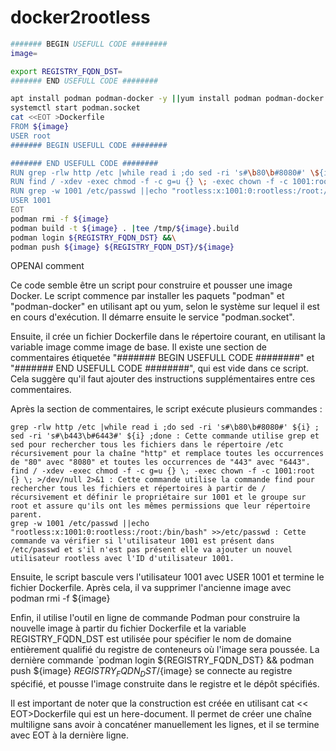# docker2rootless
```bash
####### BEGIN USEFULL CODE ########
image=

export REGISTRY_FQDN_DST=
####### END USEFULL CODE ########

apt install podman podman-docker -y ||yum install podman podman-docker -y
systemctl start podman.socket
cat <<EOT >Dockerfile
FROM ${image}
USER root
####### BEGIN USEFULL CODE ########

####### END USEFULL CODE ########
RUN grep -rlw http /etc |while read i ;do sed -ri 's#\b80\b#8080#' \${i} ; sed -ri 's#\b443\b#6443#' \${i} ;done
RUN find / -xdev -exec chmod -f -c g=u {} \; -exec chown -f -c 1001:root {} \; >/dev/null 2>&1
RUN grep -w 1001 /etc/passwd ||echo "rootless:x:1001:0:rootless:/root:/bin/bash" >>/etc/passwd
USER 1001
EOT
podman rmi -f ${image}
podman build -t ${image} . |tee /tmp/${image}.build
podman login ${REGISTRY_FQDN_DST} &&\
podman push ${image} ${REGISTRY_FQDN_DST}/${image}
```
OPENAI comment

Ce code semble être un script pour construire et pousser une image Docker. Le script commence par installer les paquets "podman" et "podman-docker" en utilisant apt ou yum, selon le système sur lequel il est en cours d'exécution. Il démarre ensuite le service "podman.socket".

Ensuite, il crée un fichier Dockerfile dans le répertoire courant, en utilisant la variable image comme image de base. Il existe une section de commentaires étiquetée "####### BEGIN USEFULL CODE ########" et "####### END USEFULL CODE ########", qui est vide dans ce script. Cela suggère qu'il faut ajouter des instructions supplémentaires entre ces commentaires.

Après la section de commentaires, le script exécute plusieurs commandes :

    grep -rlw http /etc |while read i ;do sed -ri 's#\b80\b#8080#' ${i} ; sed -ri 's#\b443\b#6443#' ${i} ;done : Cette commande utilise grep et sed pour rechercher tous les fichiers dans le répertoire /etc récursivement pour la chaîne "http" et remplace toutes les occurrences de "80" avec "8080" et toutes les occurrences de "443" avec "6443".
    find / -xdev -exec chmod -f -c g=u {} \; -exec chown -f -c 1001:root {} \; >/dev/null 2>&1 : Cette commande utilise la commande find pour rechercher tous les fichiers et répertoires à partir de / récursivement et définir le propriétaire sur 1001 et le groupe sur root et assure qu'ils ont les mêmes permissions que leur répertoire parent.
    grep -w 1001 /etc/passwd ||echo "rootless:x:1001:0:rootless:/root:/bin/bash" >>/etc/passwd : Cette commande va vérifier si l'utilisateur 1001 est présent dans /etc/passwd et s'il n'est pas présent elle va ajouter un nouvel utilisateur rootless avec l'ID d'utilisateur 1001.

Ensuite, le script bascule vers l'utilisateur 1001 avec USER 1001 et termine le fichier Dockerfile. Après cela, il va supprimer l'ancienne image avec podman rmi -f ${image}

Enfin, il utilise l'outil en ligne de commande Podman pour construire la nouvelle image à partir du fichier Dockerfile et la variable REGISTRY_FQDN_DST est utilisée pour spécifier le nom de domaine entièrement qualifié du registre de conteneurs où l'image sera poussée. La dernière commande `podman login ${REGISTRY_FQDN_DST} && podman push ${image} ${REGISTRY_FQDN_DST}/${image} se connecte au registre spécifié, et pousse l'image construite dans le registre et le dépôt spécifiés.

Il est important de noter que la construction est créée en utilisant cat << EOT>Dockerfile qui est un here-document. Il permet de créer une chaîne multiligne sans avoir à concaténer manuellement les lignes, et il se termine avec EOT à la dernière ligne. 

